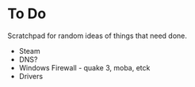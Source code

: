 To Do
=====

Scratchpad for random ideas of things that need done.

* Steam
* DNS?
* Windows Firewall - quake 3, moba, etck
* Drivers